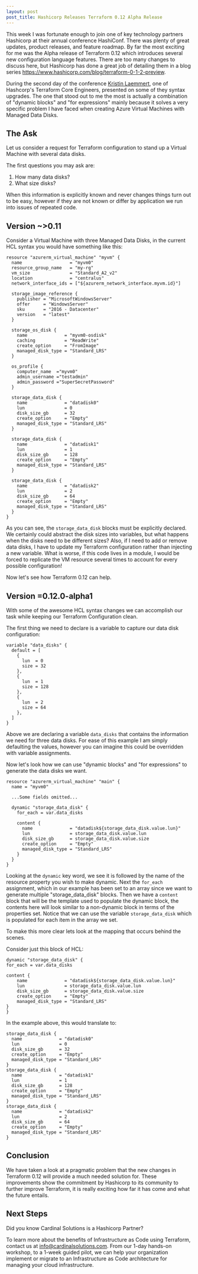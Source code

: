 ```yaml
---
layout: post
post_title: Hashicorp Releases Terraform 0.12 Alpha Release
---
```


This week I was fortunate enough to join one of key technology partners Hashicorp at their annual conference HashiConf. There was plenty of great updates, product releases, and feature roadmap. By far the most exciting for me was the Alpha release of Terraform 0.12 which introduces several new configuration language features. There are too many changes to discuss here, but Hashicorp has done a great job of detailing them in a blog series https://www.hashicorp.com/blog/terraform-0-1-2-preview.

During the second day of the conference [Kristin Laemmert](https://github.com/mildwonkey), one of Hashcorp's Terraform Core Engineers, presented on some of they syntax upgrades. The one that stood out to me the most is actually a combination of "dynamic blocks" and "for expressions" mainly because it solves a very specific problem I have faced when creating Azure Virtual Machines with Managed Data Disks.

## The Ask

Let us consider a request for Terraform configuration to stand up a Virtual Machine with several data disks.

The first questions you may ask are:

1. How many data disks?
2. What size disks?

When this information is explicitly known and never changes things turn out to be easy, however if they are not known or differ by application we run into issues of repeated code.

## Version ~>0.11

Consider a Virtual Machine with three Managed Data Disks, in the current HCL syntax you would have something like this:

```hcl
resource "azurerm_virtual_machine" "myvm" {
  name                  = "myvm0"
  resource_group_name   = "my-rg"
  vm_size               = "Standard_A2_v2"
  location              = "centralus"
  network_interface_ids = ["${azurerm_network_interface.myvm.id}"]

  storage_image_reference {
    publisher = "MicrosoftWindowsServer"
    offer     = "WindowsServer"
    sku       = "2016 - Datacenter"
    version   = "latest"
  }

  storage_os_disk {
    name              = "myvm0-osdisk"
    caching           = "ReadWrite"
    create_option     = "FromImage"
    managed_disk_type = "Standard_LRS"
  }

  os_profile {
    computer_name  ="myvm0"
    admin_username ="testadmin"
    admin_password ="SuperSecretPassword"
  }

  storage_data_disk {
    name              = "datadisk0"
    lun               = 0
    disk_size_gb      = 32
    create_option     = "Empty"
    managed_disk_type = "Standard_LRS"
  }

  storage_data_disk {
    name              = "datadisk1"
    lun               = 1
    disk_size_gb      = 128
    create_option     = "Empty"
    managed_disk_type = "Standard_LRS"
  }

  storage_data_disk {
    name              = "datadisk2"
    lun               = 2
    disk_size_gb      = 64
    create_option     = "Empty"
    managed_disk_type = "Standard_LRS"
  }
}
```

As you can see, the `storage_data_disk` blocks must be explicitly declared. We certainly could abstract the disk sizes into variables, but what happens when the disks need to be different sizes? Also, if I need to add or remove data disks, I have to update my Terraform configuration rather than injecting a new variable.
What is worse, if this code lives in a module, I would be forced to replicate the VM resource several times to account for every possible configuration!

Now let's see how Terraform 0.12 can help.

## Version =0.12.0-alpha1

With some of the awesome HCL syntax changes we can accomplish our task while keeping our Terraform Configuration clean.

The first thing we need to declare is a variable to capture our data disk configuration:

```hcl
variable "data_disks" {
  default = [
    {
      lun  = 0
      size = 32
    },
    {
      lun  = 1
      size = 128
    },
    {
      lun  = 2
      size = 64
    },
  ]
}
```

Above we are declaring a variable `data_disks` that contains the information we need for three data disks. For ease of this example I am simply defaulting the values, however you can imagine this could be overridden with variable assignments.

Now let's look how we can use "dynamic blocks" and "for expressions" to generate the data disks we want.

```hcl
resource "azurerm_virtual_machine" "main" {
  name = "myvm0"

  ...Some fields omitted...

  dynamic "storage_data_disk" {
    for_each = var.data_disks

    content {
      name              = "datadisk${storage_data_disk.value.lun}"
      lun               = storage_data_disk.value.lun
      disk_size_gb      = storage_data_disk.value.size
      create_option     = "Empty"
      managed_disk_type = "Standard_LRS"
    }
  }
}
```

Looking at the `dynamic` key word, we see it is followed by the name of the resource property you wish to make dynamic.
Next the `for_each` assignment, which in our example has been set to an array since we want to generate multiple "storage_data_disk" blocks.
Then we have a `content` block that will be the template used to populate the dynamic block, the contents here will look similar to a non-dynamic block in terms of the properties set. Notice that we can use the variable `storage_data_disk` which is populated for each item in the array we set.

To make this more clear lets look at the mapping that occurs behind the scenes.

Consider just this block of HCL:

```hcl
dynamic "storage_data_disk" {
for_each = var.data_disks

content {
    name              = "datadisk${storage_data_disk.value.lun}"
    lun               = storage_data_disk.value.lun
    disk_size_gb      = storage_data_disk.value.size
    create_option     = "Empty"
    managed_disk_type = "Standard_LRS"
}
}
```

In the example above, this would translate to:

```hcl
storage_data_disk {
  name              = "datadisk0"
  lun               = 0
  disk_size_gb      = 32
  create_option     = "Empty"
  managed_disk_type = "Standard_LRS"
}
storage_data_disk {
  name              = "datadisk1"
  lun               = 1
  disk_size_gb      = 128
  create_option     = "Empty"
  managed_disk_type = "Standard_LRS"
}
storage_data_disk {
  name              = "datadisk2"
  lun               = 2
  disk_size_gb      = 64
  create_option     = "Empty"
  managed_disk_type = "Standard_LRS"
}
```

## Conclusion

We have taken a look at a pragmatic problem that the new changes in Terraform 0.12 will provide a much needed solution for.
These improvements show the commitment by Hashicorp to its community to further improve Terraform, it is really exciting how far it has come and what the future entails.

## Next Steps

Did you know Cardinal Solutions is a Hashicorp Partner?

To learn more about the benefits of Infrastructure as Code using Terraform, contact us at [info@cardinalsolutions.com](mailto:info@cardinalsolutions.com). From our 1-day hands-on workshop, to a 1-week guided pilot, we can help your organization implement or migrate to an Infrastructure as Code architecture for managing your cloud infrastructure.
